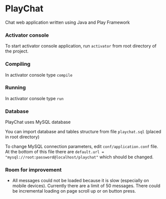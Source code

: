 # PlayChat
Chat web application written using Java and Play Framework

### Activator console
To start activator console application, run `activator` from root directory of the project.

### Compiling
In activator console type `compile`

### Running
In activator console type `run`

### Database
PlayChat uses MySQL database

You can import database and tables structure from file `playchat.sql` (placed in root directory)

To change MySQL connection parameters, edit `conf/application.conf` file. At the bottom of this file there are `default.url = "mysql://root:password@localhost/playchat"` which should be changed.

### Room for improvement
* All messages could not be loaded because it is slow (especially on mobile devices). Currently there are a limit of 50 messages. There could be incremental loading on page scroll up or on button press.
